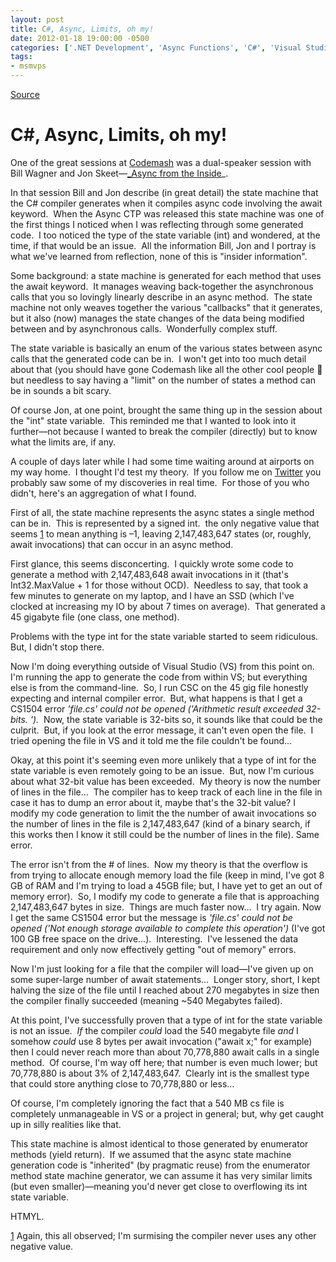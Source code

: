 ```yaml
---
layout: post
title: C#, Async, Limits, oh my!
date: 2012-01-18 19:00:00 -0500
categories: ['.NET Development', 'Async Functions', 'C#', 'Visual Studio']
tags:
- msmvps
---
```

[Source](http://blogs.msmvps.com/peterritchie/2012/01/19/c-async-limits-oh-my/ "Permalink to C#, Async, Limits, oh my!")

# C#, Async, Limits, oh my!

One of the great sessions at [Codemash][1] was a dual-speaker session with Bill Wagner and Jon Skeet—[_Async from the Inside][2]_.

In that session Bill and Jon describe (in great detail) the state machine that the C# compiler generates when it compiles async code involving the await keyword.  When the Async CTP was released this state machine was one of the first things I noticed when I was reflecting through some generated code.  I too noticed the type of the state variable (int) and wondered, at the time, if that would be an issue.  All the information Bill, Jon and I portray is what we've learned from reflection, none of this is "insider information".

Some background: a state machine is generated for each method that uses the await keyword.  It manages weaving back-together the asynchronous calls that you so lovingly linearly describe in an async method.  The state machine not only weaves together the various "callbacks" that it generates, but it also (now) manages the state changes of the data being modified between and by asynchronous calls.  Wonderfully complex stuff.

The state variable is basically an enum of the various states between async calls that the generated code can be in.  I won't get into too much detail about that (you should have gone Codemash like all the other cool people 🙂 but needless to say having a "limit" on the number of states a method can be in sounds a bit scary.

Of course Jon, at one point, brought the same thing up in the session about the "int" state variable.  This reminded me that I wanted to look into it further—not because I wanted to break the compiler (directly) but to know what the limits are, if any.

A couple of days later while I had some time waiting around at airports on my way home.  I thought I'd test my theory.  If you follow me on [Twitter][3] you probably saw some of my discoveries in real time.  For those of you who didn't, here's an aggregation of what I found.

First of all, the state machine represents the async states a single method can be in.  This is represented by a signed int.  the only negative value that seems [1] to mean anything is –1, leaving 2,147,483,647 states (or, roughly, await invocations) that can occur in an async method.

First glance, this seems disconcerting.  I quickly wrote some code to generate a method with 2,147,483,648 await invocations in it (that's Int32.MaxValue + 1 for those without OCD).  Needless to say, that took a few minutes to generate on my laptop, and I have an SSD (which I've clocked at increasing my IO by about 7 times on average).  That generated a 45 gigabyte file (one class, one method).

Problems with the type int for the state variable started to seem ridiculous.  But, I didn't stop there.

Now I'm doing everything outside of Visual Studio (VS) from this point on.  I'm running the app to generate the code from within VS; but everything else is from the command-line.  So, I run CSC on the 45 gig file honestly expecting and internal compiler error.  But, what happens is that I get a CS1504 error _'file.cs' could not be opened ('Arithmetic result exceeded 32-bits. ')._  Now, the state variable is 32-bits so, it sounds like that could be the culprit.  But, if you look at the error message, it can't even open the file.  I tried opening the file in VS and it told me the file couldn't be found…

Okay, at this point it's seeming even more unlikely that a type of int for the state variable is even remotely going to be an issue.  But, now I'm curious about what 32-bit value has been exceeded.  My theory is now the number of lines in the file…  The compiler has to keep track of each line in the file in case it has to dump an error about it, maybe that's the 32-bit value? I modify my code generation to limit the the number of await invocations so the number of lines in the file is 2,147,483,647 (kind of a binary search, if this works then I know it still could be the number of lines in the file). Same error.

The error isn't from the # of lines.  Now my theory is that the overflow is from trying to allocate enough memory load the file (keep in mind, I've got 8 GB of RAM and I'm trying to load a 45GB file; but, I have yet to get an out of memory error).  So, I modify my code to generate a file that is approaching 2,147,483,647 bytes in size.  Things are much faster now…  I try again. Now I get the same CS1504 error but the message is _'file.cs' could not be opened ('Not enough storage available to complete this operation')_ (I've got 100 GB free space on the drive…).  Interesting.  I've lessened the data requirement and only now effectively getting "out of memory" errors.

Now I'm just looking for a file that the compiler will load—I've given up on some super-large number of await statements…  Longer story, short, I kept halving the size of the file until I reached about 270 megabytes in size then the compiler finally succeeded (meaning ~540 Megabytes failed).

At this point, I've successfully proven that a type of int for the state variable is not an issue.  _If_ the compiler _could_ load the 540 megabyte file _and_ I somehow _could_ use 8 bytes per await invocation ("await x;" for example) then I could never reach more than about 70,778,880 await calls in a single method.  Of course, I'm way off here; that number is even much lower; but 70,778,880 is about 3% of 2,147,483,647.  Clearly int is the smallest type that could store anything close to 70,778,880 or less…

Of course, I'm completely ignoring the fact that a 540 MB cs file is completely unmanageable in VS or a project in general; but, why get caught up in silly realities like that.

This state machine is almost identical to those generated by enumerator methods (yield return).  If we assumed that the async state machine generation code is "inherited" (by pragmatic reuse) from the enumerator method state machine generator, we can assume it has very similar limits (but even smaller)—meaning you'd never get close to overflowing its int state variable.

HTMYL.

[1] Again, this all observed; I'm surmising the compiler never uses any other negative value.

[1]: http://codemash.org
[2]: http://codemash.org/Sessions/Technology/.NET#Async+From+the+Inside
[3]: http://twitter.com/peterritchie

